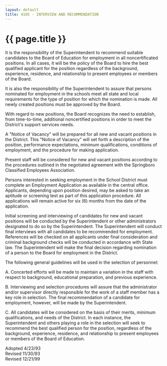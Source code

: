 ```yaml
---
layout: default
title: 4105 - INTERVIEW AND RECOMMENDATION
---
```


{{ page.title }}
================

It is the responsibility of the Superintendent to recommend suitable
candidates to the Board of Education for employment in all
noncertificated positions. In all cases, it will be the policy of the
Board to hire the best qualified applicant for the position regardless
of the background, experience, residence, and relationship to present
employees or members of the Board.

It is also the responsibility of the Superintendent to assure that
persons nominated for employment in the schools meet all state and local
requirements for the type of position for which the nomination is made.
All newly created positions must be approved by the Board.

With regard to new positions, the Board recognizes the need to
establish, from time-to-time, additional noncertified positions in order
to meet the District's support services needs.

A "Notice of Vacancy" will be prepared for all new and vacant positions
in the District. This "Notice of Vacancy" will set forth a description
of the position, performance expectations, minimum qualifications,
conditions of employment, and the procedure for making application.

Present staff will be considered for new and vacant positions according
to the procedures outlined in the negotiated agreement with the
Springboro Classified Employees Association.

Persons interested in seeking employment in the School District must
complete an Employment Application as available in the central office.
Applicants, depending upon position desired, may be asked to take an
aptitude or screening test as part of this application procedure. All
applications will remain active for six (6) months from the date of the
application.

Initial screening and interviewing of candidates for new and vacant
positions will be conducted by the Superintendent or other
administrators designated to do so by the Superintendent. The
Superintendent will conduct final interviews with all candidates to be
recommended for employment. References will be checked on all applicants
under final consideration and criminal background checks will be
conducted in accordance with State law. The Superintendent will make the
final decision regarding nomination of a person to the Board for
employment in the District.

The following general guidelines will be used in the selection of
personnel:

A. Concerted efforts will be made to maintain a variation in the staff
with respect to background, educational preparation, and previous
experience.

B. Interviewing and selection procedures will assure that the
administrator and/or supervisor directly responsible for the work of a
staff member has a key role in selection. The final recommendation of a
candidate for employment, however, will be made by the Superintendent.

C. All candidates will be considered on the basis of their merits,
minimum qualifications, and needs of the District. In each instance, the
Superintendent and others playing a role in the selection will seek to
recommend the best qualified person for the position, regardless of the
background, experience, residence, and relationship to present employees
or members of the Board of Education.

Adopted 4/23/93\
 Revised 11/30/93\
 Revised 12/21/99
